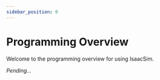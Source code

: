 ```yaml
---
sidebar_position: 0
---
```


# Programming Overview
Welcome to the programming overview for using IsaacSim.

*Pending...*
